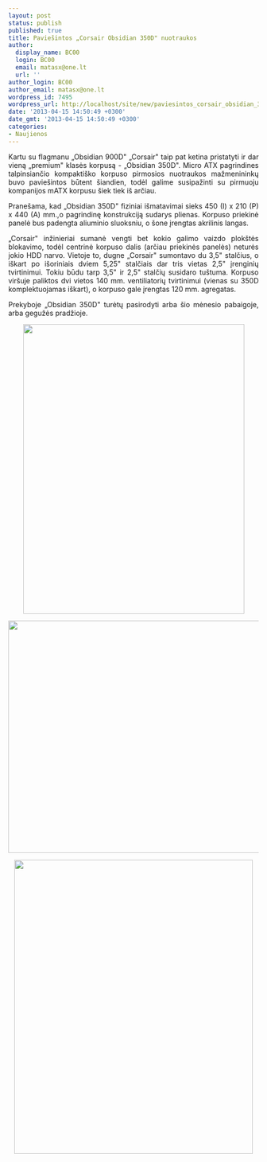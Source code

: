 ```yaml
---
layout: post
status: publish
published: true
title: Paviešintos „Corsair Obsidian 350D" nuotraukos
author:
  display_name: BC00
  login: BC00
  email: matasx@one.lt
  url: ''
author_login: BC00
author_email: matasx@one.lt
wordpress_id: 7495
wordpress_url: http://localhost/site/new/paviesintos_corsair_obsidian_350d_nuotraukos/
date: '2013-04-15 14:50:49 +0300'
date_gmt: '2013-04-15 14:50:49 +0300'
categories:
- Naujienos
---
```

<p style="text-align: justify;">
	Kartu su flagmanu &bdquo;Obsidian 900D&quot; &bdquo;Corsair&quot; taip pat ketina pristatyti ir dar vieną &bdquo;premium&quot; klasės korpusą - &bdquo;Obsidian 350D&quot;. Micro ATX pagrindines talpinsiančio kompakti&scaron;ko korpuso pirmosios nuotraukos mažmenininkų buvo pavie&scaron;intos būtent &scaron;iandien, todėl galime susipažinti su pirmuoju kompanijos mATX korpusu &scaron;iek tiek i&scaron; arčiau.</p>
<p style="text-align: justify;">
	Prane&scaron;ama, kad &bdquo;Obsidian 350D&quot; fiziniai i&scaron;matavimai sieks 450 (I) x 210 (P) x 440 (A) mm.,o pagrindinę konstrukciją sudarys plienas. Korpuso priekinė panelė bus padengta aliuminio sluoksniu, o &scaron;one įrengtas akrilinis langas.</p>
<p style="text-align: justify;">
	&bdquo;Corsair&quot; inžinieriai sumanė vengti bet kokio galimo vaizdo plok&scaron;tės blokavimo, todėl centrinė korpuso dalis (arčiau priekinės panelės) neturės jokio HDD narvo. Vietoje to, dugne &bdquo;Corsair&quot; sumontavo du 3,5&quot; stalčius, o i&scaron;kart po i&scaron;oriniais dviem 5,25&quot; stalčiais dar tris vietas 2,5&quot; įrenginių tvirtinimui. Tokiu būdu tarp 3,5&quot; ir 2,5&quot; stalčių susidaro tu&scaron;tuma. Korpuso vir&scaron;uje paliktos dvi vietos 140 mm. ventiliatorių tvirtinimui (vienas su 350D komplektuojamas i&scaron;kart), o korpuso gale įrengtas 120 mm. agregatas.</p>
<p style="text-align: justify;">
	Prekyboje &bdquo;Obsidian 350D&quot; turėtų pasirodyti arba &scaron;io mėnesio pabaigoje, arba gegužės pradžioje.</p>
<p style="text-align: center;">
	<img alt="" src="http://technews.lt/userfiles/Obsidian350D.jpg" style="width: 445px; height: 582px;" /></p>
<p style="text-align: center;">
	<img alt="" src="http://technews.lt/userfiles/obsidian350D(2).jpg" style="width: 520px; height: 467px;" /></p>
<p style="text-align: center;">
	<img alt="" src="http://technews.lt/userfiles/Obsidian350D(3).jpg" style="width: 480px; height: 591px;" /></p>
